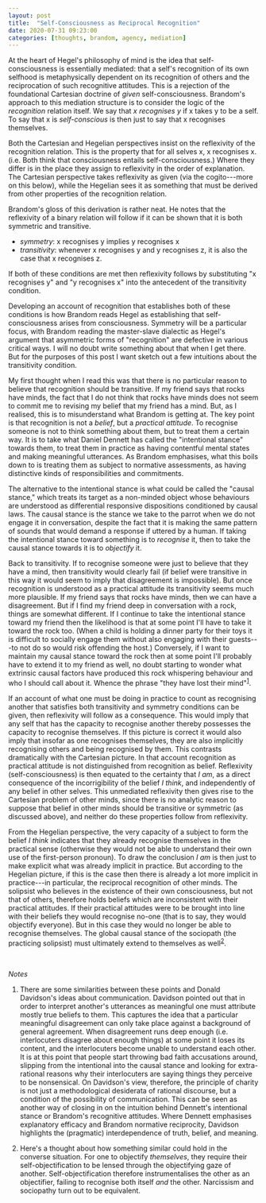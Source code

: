 ```yaml
---
layout: post
title:  "Self-Consciousness as Reciprocal Recognition"
date: 2020-07-31 09:23:00
categories: [thoughts, brandom, agency, mediation]
---
```


At the heart of Hegel's philosophy of mind is the idea that self-consciousness is essentially mediated: that a self's recognition of its own selfhood is metaphysically dependent on its recognition of others and the reciprocation of such recognitive attitudes. This is a rejection of the foundational Cartesian doctrine of _given_ self-consciousness. Brandom's approach to this mediation structure is to consider the logic of the _recognition_ relation itself. We say that _x recognises y_ if x takes y to be a self. To say that x is _self-conscious_ is then just to say that x recognises themselves.

Both the Cartesian and Hegelian perspectives insist on the reflexivity of the recognition relation. This is the property that for all selves x, x recognises x. (i.e. Both think that consciousness entails self-consciousness.) Where they differ is in the place they assign to reflexivity in the order of explanation. The Cartesian perspective takes reflexivity as given (via the cogito---more on this below), while the Hegelian sees it as something that must be derived from other properties of the recognition relation.

Brandom's gloss of this derivation is rather neat. He notes that the reflexivity of a binary relation will follow if it can be shown that it is both symmetric and transitive.

- _symmetry_: x recognises y implies y recognises x
- _transitivity_: whenever x recognises y and y recognises z, it is also the case that x recognises z.

If both of these conditions are met then reflexivity follows by substituting "x recognises y" and "y recognises x" into the antecedent of the transitivity condition.

Developing an account of recognition that establishes both of these conditions is how Brandom reads Hegel as establishing that self-consciousness arises from consciousness. Symmetry will be a particular focus, with Brandom reading the master-slave dialectic as Hegel's argument that asymmetric forms of "recognition" are defective in various critical ways. I will no doubt write something about that when I get there. But for the purposes of this post I want sketch out a few intuitions about the transitivity condition.

My first thought when I read this was that there is no particular reason to believe that recognition should be transitive. If my friend says that rocks have minds, the fact that I do not think that rocks have minds does not seem to commit me to revising my belief that my friend has a mind. But, as I realised, this is to misunderstand what Brandom is getting at. The key point is that recognition is not a _belief_, but a _practical attitude_. To recognise someone is not to think something about them, but to treat them a certain way. It is to take what Daniel Dennett has called the "intentional stance" towards them, to treat them in practice as having contentful mental states and making meaningful utterances. As Brandom emphasises, what this boils down to is treating them as subject to normative assessments, as having distinctive kinds of responsibilities and commitments.

The alternative to the intentional stance is what could be called the "causal stance," which treats its target as a non-minded object whose behaviours are understood as differential responsive dispositions conditioned by causal laws. The causal stance is the stance we take to the parrot when we do not engage it in conversation, despite the fact that it is making the same pattern of sounds that would demand a response if uttered by a human. If taking the intentional stance toward something is to _recognise_ it, then to take the causal stance towards it is to _objectify_ it.

Back to transitivity. If to recognise someone were just to believe that they have a mind, then transitivity would clearly fail (if belief were transitive in this way it would seem to imply that disagreement is impossible). But once recognition is understood as a practical attitude its transitivity seems much more plausible. If my friend says that rocks have minds, then we can have a disagreement. But if I find my friend deep in conversation with a rock, things are somewhat different. If I continue to take the intentional stance toward my friend then the likelihood is that at some point I'll have to take it toward the rock too. (When a child is holding a dinner party for their toys it is difficult to socially engage them without also engaging with their guests---to not do so would risk offending the host.) Conversely, if I want to maintain my causal stance toward the rock then at some point I'll probably have to extend it to my friend as well, no doubt starting to wonder what extrinsic causal factors have produced this rock whispering behaviour and who I should call about it. Whence the phrase "they have lost their mind"<sup>[1](#r1)</sup>.

If an account of what one must be doing in practice to count as recognising another that satisfies both transitivity and symmetry conditions can be given, then reflexivity will follow as a consequence. This would imply that any self that has the capacity to recognise another thereby possesses the capacity to recognise themselves. If this picture is correct it would also imply that insofar as one recognises themselves, they are also implicitly recognising others and being recognised by them. This contrasts dramatically with the Cartesian picture. In that account recognition as practical attitude is not distinguished from recognition as belief. Reflexivity (self-consciousness) is then equated to the certainty that _I am_, as a direct consequence of the incorrigibility of the belief _I think_, and independently of any belief in other selves. This unmediated reflexivity then gives rise to the Cartesian problem of other minds, since there is no analytic reason to suppose that belief in other minds should be transitive or symmetric (as discussed above), and neither do these properties follow from reflexivity.

From the Hegelian perspective, the very capacity of a subject to form the belief _I think_ indicates that they already recognise themselves in the practical sense (otherwise they would not be able to understand their own use of the first-person pronoun). To draw the conclusion _I am_ is then just to make explicit what was already implicit in practice. But according to the Hegelian picture, if this is the case then there is already a lot more implicit in practice---in particular, the reciprocal recognition of other minds. The solipsist who believes in the existence of their own consciousness, but not that of others, therefore holds beliefs which are inconsistent with their practical attitudes. If their practical attitudes were to be brought into line with their beliefs they would recognise no-one (that is to say, they would objectify everyone). But in this case they would no longer be able to recognise themselves. The global causal stance of the sociopath (the practicing solipsist) must ultimately extend to themselves as well<sup>[2](#r2)</sup>.  

<br />

_Notes_

1. <a name="r1"></a> There are some similarities between these points and Donald Davidson's ideas about communication. Davidson pointed out that in order to interpret another's utterances as meaningful one must attribute mostly true beliefs to them. This captures the idea that a particular meaningful disagreement can only take place against a background of general agreement. When disagreement runs deep enough (i.e. interlocuters disagree about enough things) at some point it loses its content, and the interlocuters become unable to understand each other. It is at this point that people start throwing bad faith accusations around, slipping from the intentional into the causal stance and looking for extra-rational reasons why their interlocuters are saying things they perceive to be nonsensical. On Davidson's view, therefore, the principle of charity is not just a methodological desiderata of rational discourse, but a condition of the possibility of communication. This can be seen as another way of closing in on the intuition behind Dennett's intentional stance or Brandom's recognitive attitudes. Where Dennett emphasises explanatory efficacy and Brandom normative reciprocity, Davidson highlights the (pragmatic) interdependence of truth, belief, and meaning.

2. <a name="r2"></a> Here's a thought about how something similar could hold in the converse situation. For one to objectify _themselves_, they require their self-objectification to be lensed through the objectifying gaze of another. Self-objectification therefore instrumentalises the other as an objectifier, failing to recognise both itself _and_ the other. Narcissism and sociopathy turn out to be equivalent.
